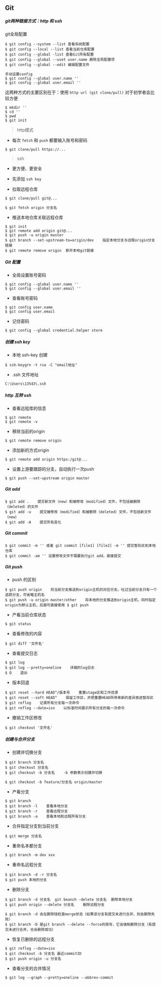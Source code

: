 ## Git

##### git两种链接方式：http 和 ssh

git全局配置

```
$ git config --system --list 查看系统配置
$ git config --local --list 查看当前仓库配置
$ git config --global -list 查看Git所有配置
$ git config --global --uset user.name 删除全局配置项
$ git config --global --edit 编辑配置文件

手动设置config
$ git config --global user.name ''
$ git config --global user.email ''
```

这两种方式的主要区别在于：使用 `http url (git clone/pull)` 对于初学者会比较方便

```
$ mkdir ''
$ cd ''
$ pwd
$ git init
```

> http模式

- 每次 `fetch` 和 `push` 都要输入账号和密码

```
$ git clone/pull https://...
```

> ssh

- 更方便、更安全

- 先添加 `ssh key`

- 拉取远程仓库

```
$ git clone/pull git@...

$ git fetch origin 分支名
```

- 推送本地仓库关联远程仓库

```
$ git init
$ git remote add origin git@...
$ git push -u origin master
$ git branch --set-upstream-to=origin/dev    指定本地分支与远程origin分支链接
$ git remote remove origin  断开本地git链接
```

##### Git 配置

+ 全局设置账号密码

```
$ git config --global user.name ''
$ git config --global user.email ''
```

+ 查看账号密码

```
$ git config user.name
$ git config user.email
```

+ 记住密码

```
$ git config --global credential.helper store
```

##### 创建 ssh key

- 本地 ssh-key 创建

```
$ ssh-keygrn -t rsa -C "email地址"
```

- .ssh 文件地址

```
C:\Users\13543\.ssh
```

##### http 互转 ssh

- 查看远程库的信息

```
$ git remote
$ git remote -v
```

- 移除当前的origin

```
$ git remote remove origin
```

- 添加新的方式origin

```
$ git remote add origin https:/git@...
```

- 设置上游要跟踪的分支，自动执行一次push

```
$ git push --set-upstream origin master
```

##### Git add

```
$ git add .    提交新文件（new）和被修改（modified）文件，不包括被删除（deleted）的文件
$ git add -u    提交被修改（modified）和被删除（deleted）文件，不包括新文件（new）
$ git add -A    提交所有变化
```

##### Git commit
```
$ git commit -m '' 或者 git commit [file1] [file2] -m '' 提交暂存区到本地仓库
$ git commit -am '' 设置修改文件不需要执行git add，直接提交
```

##### Git push
+ push 的区别

```
$ git push origin    将当前分支推送到origin主机的对应分支。吐过当前分支只有一个追踪分支，可省略主机名
$ git push -u origin master/other    将本地的分支推送到origin主机，同时指定origin为默认主机，后面可直接使用 $ git push
```

+ 产看当前仓库状态

```
$ git status
```

+ 查看修改的内容

```
$ git diff '文件名'
```

+ 查看提交日志

```
$ git log
$ git log --pretty=oneline    详细的log日志
$ Q    退出
```

+ 版本回退

```
$ git reset --hard HEAD^/版本号    重置stage区和工作目录
$ git reset --soft HEAD^    保留工作区，并把重置HEAD所带来新的差异放进暂存区
$ git reflog    记录所有分支每一次命令
$ git reflog --date=iso    以标准时间展示所有分支的每一次命令
```

+ 撤销工作区修改

```
$ git checkout '文件名'
```

##### 创建与合并分支

* 创建并切换分支

```
$ git branch 分支名
$ git checkout 分支名
$ git checkout -b 分支名    -b 参数表示创建并切换

$ git checkout -b feature/分支名 origin/master
```

* 产看分支

```
$ git branch
$ git branch -l    查看本地分支
$ git branch -r    查看远程分支
$ git branch -a    查看本地和远程所有分支
```

* 合并指定分支到当前分支

```
$ git merge 分支名
```

+ 重命名本都分支

```
$ git branch -m dev xxx
```

+ 重命名远程分支

```
$ git branch -d -r 分支名
$ git push 本地的分支
```

* 删除分支

```
$ git branch -d 分支名  git beanch -delete 分支名  删除本地分支
$ git push origin --delete 分支名    删除远程分支

$ git branch -d 会在删除钱检查merge状态（如果该分支有提交未进行合并，则会删除失败）
$ git branch -D 是git branch --delete --force的简写，它会强制删除分支（有提交未进行合并，也会删除成功）
```

+ 恢复已删除的远程分支

```
$ git reflog --date=iso
$ git checkout -b 分支名 最近commitID
$ git push origin -u 分支名
```

* 查看分支的合并情况

```
$ git log --graph --pretty=oneline --abbrev-commit
```